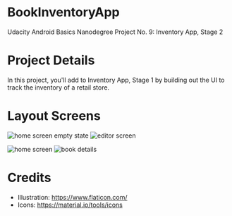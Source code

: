 # BookInventoryApp
Udacity Android Basics Nanodegree Project No. 9: Inventory App, Stage 2
# Project Details
In this project, you'll add to Inventory App, Stage 1 by building out the UI to track the inventory of a retail store.
# Layout Screens
![home screen empty state](https://user-images.githubusercontent.com/36895435/48981940-9f9e1980-f101-11e8-8d5d-b3536bec4eba.png) ![editor screen](https://user-images.githubusercontent.com/36895435/48981951-bba1bb00-f101-11e8-90c8-4c997b2f9f38.png)

![home screen](https://user-images.githubusercontent.com/36895435/48981954-d1af7b80-f101-11e8-9174-d5814ac334b8.png) ![book details](https://user-images.githubusercontent.com/36895435/48981957-de33d400-f101-11e8-8838-0e2113fd5441.png)
# Credits
- Illustration: https://www.flaticon.com/
- Icons: https://material.io/tools/icons
